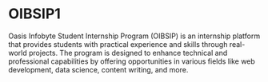 # OIBSIP1
Oasis Infobyte Student Internship Program (OIBSIP) is an internship platform that provides students with practical experience and skills through real-world projects. The program is designed to enhance technical and professional capabilities by offering opportunities in various fields like web development, data science, content writing, and more.
